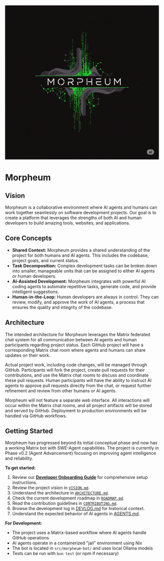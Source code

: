 ![Morpheum Logo](assets/logo.png)

# Morpheum

## Vision

Morpheum is a collaborative environment where AI agents and humans can work together seamlessly on software development projects. Our goal is to create a platform that leverages the strengths of both AI and human developers to build amazing tools, websites, and applications.

## Core Concepts

*   **Shared Context:** Morpheum provides a shared understanding of the project for both humans and AI agents. This includes the codebase, project goals, and current status.
*   **Task Decomposition:** Complex development tasks can be broken down into smaller, manageable units that can be assigned to either AI agents or human developers.
*   **AI-Assisted Development:** Morpheum integrates with powerful AI coding agents to automate repetitive tasks, generate code, and provide intelligent suggestions.
*   **Human-in-the-Loop:** Human developers are always in control. They can review, modify, and approve the work of AI agents, a process that ensures the quality and integrity of the codebase.

## Architecture

The intended architecture for Morpheum leverages the Matrix federated chat system for all communication between AI agents and human participants regarding project status. Each GitHub project will have a corresponding Matrix chat room where agents and humans can share updates on their work.

Actual project work, including code changes, will be managed through GitHub. Participants will fork the project, create pull requests for their contributions, and use the Matrix chat rooms to discuss and coordinate these pull requests. Human participants will have the ability to instruct AI agents to approve pull requests directly from the chat, or request further refinement and review from other humans or AI agents.

Morpheum will not feature a separate web interface. All interactions will occur within the Matrix chat rooms, and all project artifacts will be stored and served by GitHub. Deployment to production environments will be handled via GitHub workflows.

## Getting Started

Morpheum has progressed beyond its initial conceptual phase and now has a working Matrix bot with SWE-Agent capabilities. The project is currently in Phase v0.2 (Agent Advancement) focusing on improving agent intelligence and reliability.

**To get started:**

1.  Review our **[Developer Onboarding Guide](ONBOARDING.md)** for comprehensive setup instructions.
2.  Review the project vision in [`VISION.md`](VISION.md).
3.  Understand the architecture in [`ARCHITECTURE.md`](ARCHITECTURE.md).  
4.  Check the current development roadmap in [`ROADMAP.md`](ROADMAP.md).
5.  Read the contribution guidelines in [`CONTRIBUTING.md`](CONTRIBUTING.md).
6.  Browse the development log in [DEVLOG.md](DEVLOG.md) for historical context.
7.  Understand the expected behavior of AI agents in [AGENTS.md](AGENTS.md).

**For Development:**
- The project uses a Matrix-based workflow where AI agents handle GitHub operations
- AI agents operate in a containerized "jail" environment using Nix
- The bot is located in `src/morpheum-bot/` and uses local Ollama models
- Tests can be run with `bun test` (or npm if necessary)

